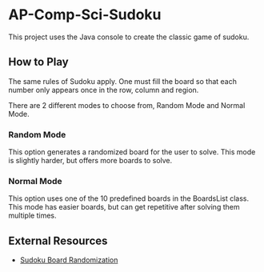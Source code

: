 # AP-Comp-Sci-Sudoku
This project uses the Java console to create the classic game of sudoku.

## How to Play
The same rules of Sudoku apply. One must fill the board so that each number only appears once
in the row, column and region.

There are 2 different modes to choose from, Random Mode and Normal Mode.

### Random Mode
This option generates a randomized board for the user to solve. This mode is slightly harder, but offers
more boards to solve.

### Normal Mode
This option uses one of the 10 predefined boards in the BoardsList class. This mode has easier boards, but can
get repetitive after solving them multiple times.

## External Resources

- [Sudoku Board Randomization](https://github.com/sfuhrm/sudoku)
